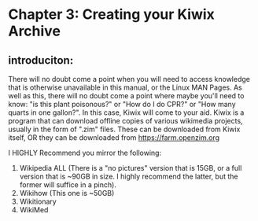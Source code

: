 # Chapter 3: Creating your Kiwix Archive
## introduciton: 
There will no doubt come a point when you will need to access knowledge that is otherwise unavailable in this manual, or the Linux MAN Pages. As well as 
this, there will no doubt come a point where maybe you'll need to know: "is this plant poisonous?" or "How do I do CPR?" or "How many quarts in one gallon?". In this case, Kiwix will come to your aid. Kiwix is a program that can download offline copies of various wikimedia projects, usually in the form of ".zim" files. These can be downloaded from Kiwix itself, OR they can be downloaded from https://farm.openzim.org 

I HIGHLY Recommend you mirror the following: 
1. Wikipedia ALL (There is a "no pictures" version that is 15GB, or a full version that is ~90GB in size. I highly recommend the latter, but the former will suffice in a pinch). 
2. Wikihow (This one is ~50GB)
3. Wikitionary
4. WikiMed


